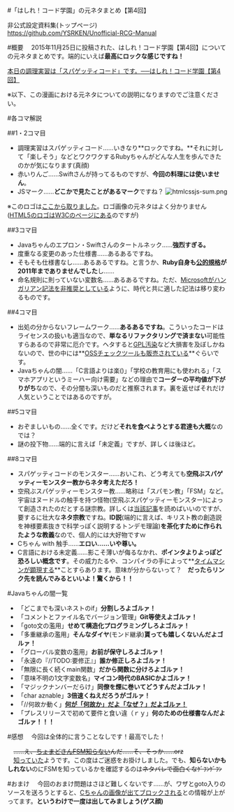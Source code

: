 #「はしれ！コード学園」の元ネタまとめ【第4回】

非公式設定資料集(トップページ)  
https://github.com/YSRKEN/Unofficial-RCG-Manual

#概要
　2015年11月25日に投稿された、はしれ！コード学園【第4回】についての元ネタまとめです。端的にいえば**最高にロックな感じですね！**

[本日の調理実習は「スパゲッティコード」です。──はしれ！コード学園【第4回】](https://codeiq.jp/magazine/2015/11/34020/)

※以下、この漫画における元ネタについての説明になりますのでご注意ください。

#各コマ解説

##1・2コマ目
 * 調理実習はスパゲッティコード……いきなり**ロックですね。**それに対して「楽しそう」などとワクワクするRubyちゃんがどんな人生を歩んできたのかが気になります(真顔)
 * 赤いりんご……Swiftさんが持ってるものですが、**今回の料理には使いません**。
 * JSマーク……**どこかで見たことがあるマーク**ですね？
![htmlcssjs-sum.png](https://qiita-image-store.s3.amazonaws.com/0/29802/a72c7095-fb6b-5d8f-9bb3-9fb3407cae26.png)

※このロゴは[ここから取りました](http://web.hakohako.info/248)。ロゴ画像の元ネタはよく分かりません([HTML5のロゴはW3Cのページにある](http://www.w3.org/html/logo/)のですが)

##3コマ目
 * Javaちゃんのエプロン・Swiftさんのタートルネック……**強烈すぎる。**
 * 度重なる変更のあった仕様書……あるあるですね。
 * そもそも仕様書なし……あるあるですね。と言うか、**Ruby自身も[公的規格](http://kikakurui.com/x3/X3017-2013-01.html)が2011年までありませんでした**し……
 * 命名規則に則っていない変数名……あるあるですね。ただ、[Microsoftがハンガリアン記法を非推奨としている](https://msdn.microsoft.com/ja-jp/library/ms229045.aspx)ように、時代と共に適した記法は移り変わるものです。

##4コマ目
 * 出処の分からないフレームワーク……**あるあるですね**。こういったコードはライセンスの扱いも適当なので、**単なるリファクタリングで済まない**可能性すらあるので非常に厄介です。ヘタすると[GPL汚染](http://www.wdic.org/w/TECH/GPL%E6%B1%9A%E6%9F%93)など大損害を及ぼしかねないので、世の中には**[OSSチェックツールも販売されている](http://www.xlsoft.com/jp/products/palamida/)**ぐらいです。
 * Javaちゃんの闇……「C言語よりは楽()」「学校の教育用にも使われる」「スマホアプリというミーハー向け需要」などの理由で**コーダーの平均値が下がりがち**なので、その分闇も深いものだと推察されます。裏を返せばそれだけ人気ということではあるのですが。

##5コマ目
 * おぞましいもの……全くです。だけど**それを食べようとする君達も大概**なのでは？
 * 謎の投下物……端的に言えば「未定義」ですが、詳しくは後ほど。

##8コマ目
 * スパゲッティコードのモンスター……おいこれ、どう考えても**空飛ぶスパゲッティーモンスター教からネタ考えただろ！**
 * 空飛ぶスパゲッティーモンスター教……略称は「スパモン教」「FSM」など。宇宙はヌードルの触手を持つ怪物(空飛ぶスパゲッティーモンスター)によって創造されたのだとする謎宗教。詳しくは[当該記事](http://dic.nicovideo.jp/a/%E7%A9%BA%E9%A3%9B%E3%81%B6%E3%82%B9%E3%83%91%E3%82%B2%E3%83%83%E3%83%86%E3%82%A3%E3%83%BB%E3%83%A2%E3%83%B3%E3%82%B9%E3%82%BF%E3%83%BC%E6%95%99)を読めばいいのですが、要するに壮大な**ネタ宗教**ですね。**ID説**(端的に言えば、キリスト教の創造説を神様要素抜きで科学っぽく説明するトンデモ理論)**を茶化すために作られたような教義**なので、個人的には大好物ですｗ
 * Cちゃん with 触手……**エロい……いや尊い。**
 * C言語における未定義……影こそ薄いが侮るなかれ、**ポインタよりよっぽど恐ろしい概念です**。その威力たるや、コンパイラの手によって**[タイムマシンが顕現する](http://cpplover.blogspot.jp/2014/06/old-new-thing.html)**ことすらあります。意味が分からないって？　**だったらリンク先を読んでみるといいよ！驚くから！！**

#Javaちゃんの闇一覧
 * 「どこまでも深いネストのif」**分割しろよゴルァ！**
 * 「コメントとファイル名でバージョン管理」**Git等使えよゴルァ！**
 * 「goto文の濫用」**せめて構造化プログラミングしろよゴルァ！**
 * 「多重継承の濫用」**そんなダイヤ**(モンド継承)**貰っても嬉しくないんだよゴルァ！**
 * 「グローバル変数の濫用」**お前が保守しろよゴルァ！**
 * 「永遠の『//TODO:要修正』」**誰か修正しろよゴルァ！**
 * 「無限に長く続くmain関数」**だから関数に分けろよゴルァ！**
 * 「意味不明の1文字変数名」**マイコン時代のBASICかよゴルァ！**
 * 「マジックナンバーだらけ」**同僚を煙に巻いてどうすんだよゴルァ！**
 * 「char aznable」**3倍速くねえだろうがゴルァ！**
 * 「//何故か動く」**[何が「何故か」だよ「なぜ？」だよゴルァ！](http://dic.nicovideo.jp/a/%E3%82%AF%E3%83%B3%E3%83%8B%E3%81%97%E3%82%8D%E3%82%AA%E3%83%A9%E3%82%A1%E3%82%A1%E3%82%A1)**
 * 「プレスリリースで初めて要件と食い違（ｒｙ」**何のための仕様書なんだよゴルァ！！！**

#感想
　今回は全体的に言うことなしです！最高でした！

　~~……え、[ちょまどさんFSM知らない](https://twitter.com/chomado/status/669433614870949888)んだ……そ、そっか……orz~~  
　[知っていた](https://twitter.com/chomado/status/669449862488956928)ようです。この度はご迷惑をお掛けしました。でも、**知らないかもしれない**のにFSMを知っているかを確認するのは~~ネタバレで面白くなｹﾞﾌﾝｹﾞﾌﾝ~~

#おまけ
　今回のおまけ問題はさほど難しくないです……が、ワザとgoto入りのソースを送ろうとすると、[Cちゃんの画像が出てブロックされる](https://twitter.com/chomado/status/670077212947644416)との情報が上がってます。**というわけで一度は出してみましょう(ゲス顔)**
